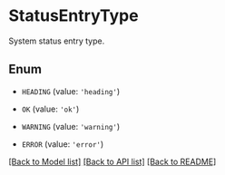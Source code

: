 # StatusEntryType

System status entry type.

## Enum

* `HEADING` (value: `'heading'`)

* `OK` (value: `'ok'`)

* `WARNING` (value: `'warning'`)

* `ERROR` (value: `'error'`)

[[Back to Model list]](../README.md#documentation-for-models) [[Back to API list]](../README.md#documentation-for-api-endpoints) [[Back to README]](../README.md)


